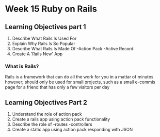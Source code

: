 # Week 15 Ruby on Rails

## Learning Objectives part 1

 1. Describe What Rails Is Used For
 2. Explain Why Rails Is So Popular
 3. Describe What Rails Is Made Of
    -Action Pack
    -Active Record
 4. Create A 'Rails New' App

###  What is Rails?
Rails is a framework that can do all the work for you in a mattar of minutes however; should only be used for small projects, such as a small e-commis page for a friend that has only a few visitors per day


## Learning Objectives Part 2

 1. Understand the role of action pack
 2. Create a rails app using action pack functionality
 3. Describe the role of
    -routes
    -controllers
 4. Create a static app using action pack responding with JSON

### 
